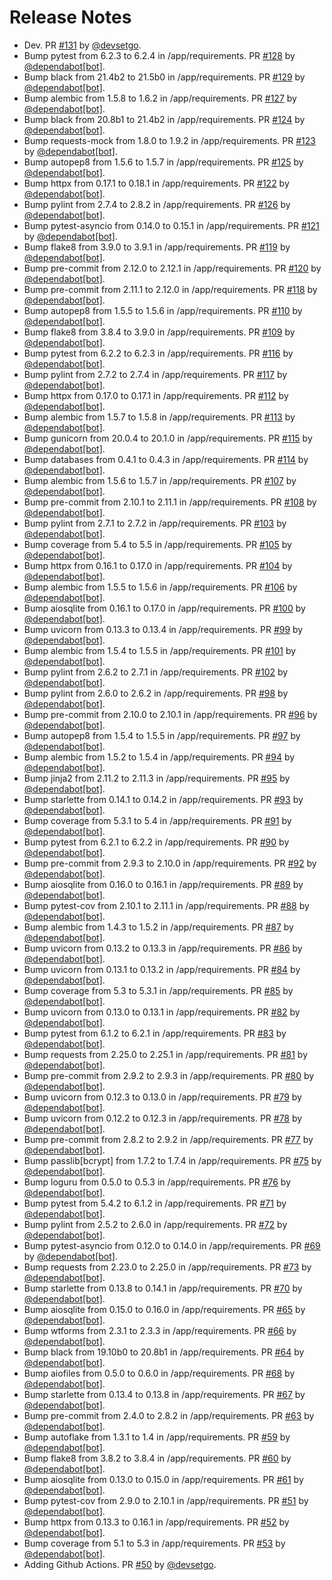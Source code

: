 # Release Notes

* Dev. PR [#131](https://github.com/devsetgo/starlette-dashboard/pull/131) by [@devsetgo](https://github.com/devsetgo).
* Bump pytest from 6.2.3 to 6.2.4 in /app/requirements. PR [#128](https://github.com/devsetgo/starlette-dashboard/pull/128) by [@dependabot[bot]](https://github.com/apps/dependabot).
* Bump black from 21.4b2 to 21.5b0 in /app/requirements. PR [#129](https://github.com/devsetgo/starlette-dashboard/pull/129) by [@dependabot[bot]](https://github.com/apps/dependabot).
* Bump alembic from 1.5.8 to 1.6.2 in /app/requirements. PR [#127](https://github.com/devsetgo/starlette-dashboard/pull/127) by [@dependabot[bot]](https://github.com/apps/dependabot).
* Bump black from 20.8b1 to 21.4b2 in /app/requirements. PR [#124](https://github.com/devsetgo/starlette-dashboard/pull/124) by [@dependabot[bot]](https://github.com/apps/dependabot).
* Bump requests-mock from 1.8.0 to 1.9.2 in /app/requirements. PR [#123](https://github.com/devsetgo/starlette-dashboard/pull/123) by [@dependabot[bot]](https://github.com/apps/dependabot).
* Bump autopep8 from 1.5.6 to 1.5.7 in /app/requirements. PR [#125](https://github.com/devsetgo/starlette-dashboard/pull/125) by [@dependabot[bot]](https://github.com/apps/dependabot).
* Bump httpx from 0.17.1 to 0.18.1 in /app/requirements. PR [#122](https://github.com/devsetgo/starlette-dashboard/pull/122) by [@dependabot[bot]](https://github.com/apps/dependabot).
* Bump pylint from 2.7.4 to 2.8.2 in /app/requirements. PR [#126](https://github.com/devsetgo/starlette-dashboard/pull/126) by [@dependabot[bot]](https://github.com/apps/dependabot).
* Bump pytest-asyncio from 0.14.0 to 0.15.1 in /app/requirements. PR [#121](https://github.com/devsetgo/starlette-dashboard/pull/121) by [@dependabot[bot]](https://github.com/apps/dependabot).
* Bump flake8 from 3.9.0 to 3.9.1 in /app/requirements. PR [#119](https://github.com/devsetgo/starlette-dashboard/pull/119) by [@dependabot[bot]](https://github.com/apps/dependabot).
* Bump pre-commit from 2.12.0 to 2.12.1 in /app/requirements. PR [#120](https://github.com/devsetgo/starlette-dashboard/pull/120) by [@dependabot[bot]](https://github.com/apps/dependabot).
* Bump pre-commit from 2.11.1 to 2.12.0 in /app/requirements. PR [#118](https://github.com/devsetgo/starlette-dashboard/pull/118) by [@dependabot[bot]](https://github.com/apps/dependabot).
* Bump autopep8 from 1.5.5 to 1.5.6 in /app/requirements. PR [#110](https://github.com/devsetgo/starlette-dashboard/pull/110) by [@dependabot[bot]](https://github.com/apps/dependabot).
* Bump flake8 from 3.8.4 to 3.9.0 in /app/requirements. PR [#109](https://github.com/devsetgo/starlette-dashboard/pull/109) by [@dependabot[bot]](https://github.com/apps/dependabot).
* Bump pytest from 6.2.2 to 6.2.3 in /app/requirements. PR [#116](https://github.com/devsetgo/starlette-dashboard/pull/116) by [@dependabot[bot]](https://github.com/apps/dependabot).
* Bump pylint from 2.7.2 to 2.7.4 in /app/requirements. PR [#117](https://github.com/devsetgo/starlette-dashboard/pull/117) by [@dependabot[bot]](https://github.com/apps/dependabot).
* Bump httpx from 0.17.0 to 0.17.1 in /app/requirements. PR [#112](https://github.com/devsetgo/starlette-dashboard/pull/112) by [@dependabot[bot]](https://github.com/apps/dependabot).
* Bump alembic from 1.5.7 to 1.5.8 in /app/requirements. PR [#113](https://github.com/devsetgo/starlette-dashboard/pull/113) by [@dependabot[bot]](https://github.com/apps/dependabot).
* Bump gunicorn from 20.0.4 to 20.1.0 in /app/requirements. PR [#115](https://github.com/devsetgo/starlette-dashboard/pull/115) by [@dependabot[bot]](https://github.com/apps/dependabot).
* Bump databases from 0.4.1 to 0.4.3 in /app/requirements. PR [#114](https://github.com/devsetgo/starlette-dashboard/pull/114) by [@dependabot[bot]](https://github.com/apps/dependabot).
* Bump alembic from 1.5.6 to 1.5.7 in /app/requirements. PR [#107](https://github.com/devsetgo/starlette-dashboard/pull/107) by [@dependabot[bot]](https://github.com/apps/dependabot).
* Bump pre-commit from 2.10.1 to 2.11.1 in /app/requirements. PR [#108](https://github.com/devsetgo/starlette-dashboard/pull/108) by [@dependabot[bot]](https://github.com/apps/dependabot).
* Bump pylint from 2.7.1 to 2.7.2 in /app/requirements. PR [#103](https://github.com/devsetgo/starlette-dashboard/pull/103) by [@dependabot[bot]](https://github.com/apps/dependabot).
* Bump coverage from 5.4 to 5.5 in /app/requirements. PR [#105](https://github.com/devsetgo/starlette-dashboard/pull/105) by [@dependabot[bot]](https://github.com/apps/dependabot).
* Bump httpx from 0.16.1 to 0.17.0 in /app/requirements. PR [#104](https://github.com/devsetgo/starlette-dashboard/pull/104) by [@dependabot[bot]](https://github.com/apps/dependabot).
* Bump alembic from 1.5.5 to 1.5.6 in /app/requirements. PR [#106](https://github.com/devsetgo/starlette-dashboard/pull/106) by [@dependabot[bot]](https://github.com/apps/dependabot).
* Bump aiosqlite from 0.16.1 to 0.17.0 in /app/requirements. PR [#100](https://github.com/devsetgo/starlette-dashboard/pull/100) by [@dependabot[bot]](https://github.com/apps/dependabot).
* Bump uvicorn from 0.13.3 to 0.13.4 in /app/requirements. PR [#99](https://github.com/devsetgo/starlette-dashboard/pull/99) by [@dependabot[bot]](https://github.com/apps/dependabot).
* Bump alembic from 1.5.4 to 1.5.5 in /app/requirements. PR [#101](https://github.com/devsetgo/starlette-dashboard/pull/101) by [@dependabot[bot]](https://github.com/apps/dependabot).
* Bump pylint from 2.6.2 to 2.7.1 in /app/requirements. PR [#102](https://github.com/devsetgo/starlette-dashboard/pull/102) by [@dependabot[bot]](https://github.com/apps/dependabot).
* Bump pylint from 2.6.0 to 2.6.2 in /app/requirements. PR [#98](https://github.com/devsetgo/starlette-dashboard/pull/98) by [@dependabot[bot]](https://github.com/apps/dependabot).
* Bump pre-commit from 2.10.0 to 2.10.1 in /app/requirements. PR [#96](https://github.com/devsetgo/starlette-dashboard/pull/96) by [@dependabot[bot]](https://github.com/apps/dependabot).
* Bump autopep8 from 1.5.4 to 1.5.5 in /app/requirements. PR [#97](https://github.com/devsetgo/starlette-dashboard/pull/97) by [@dependabot[bot]](https://github.com/apps/dependabot).
* Bump alembic from 1.5.2 to 1.5.4 in /app/requirements. PR [#94](https://github.com/devsetgo/starlette-dashboard/pull/94) by [@dependabot[bot]](https://github.com/apps/dependabot).
* Bump jinja2 from 2.11.2 to 2.11.3 in /app/requirements. PR [#95](https://github.com/devsetgo/starlette-dashboard/pull/95) by [@dependabot[bot]](https://github.com/apps/dependabot).
* Bump starlette from 0.14.1 to 0.14.2 in /app/requirements. PR [#93](https://github.com/devsetgo/starlette-dashboard/pull/93) by [@dependabot[bot]](https://github.com/apps/dependabot).
* Bump coverage from 5.3.1 to 5.4 in /app/requirements. PR [#91](https://github.com/devsetgo/starlette-dashboard/pull/91) by [@dependabot[bot]](https://github.com/apps/dependabot).
* Bump pytest from 6.2.1 to 6.2.2 in /app/requirements. PR [#90](https://github.com/devsetgo/starlette-dashboard/pull/90) by [@dependabot[bot]](https://github.com/apps/dependabot).
* Bump pre-commit from 2.9.3 to 2.10.0 in /app/requirements. PR [#92](https://github.com/devsetgo/starlette-dashboard/pull/92) by [@dependabot[bot]](https://github.com/apps/dependabot).
* Bump aiosqlite from 0.16.0 to 0.16.1 in /app/requirements. PR [#89](https://github.com/devsetgo/starlette-dashboard/pull/89) by [@dependabot[bot]](https://github.com/apps/dependabot).
* Bump pytest-cov from 2.10.1 to 2.11.1 in /app/requirements. PR [#88](https://github.com/devsetgo/starlette-dashboard/pull/88) by [@dependabot[bot]](https://github.com/apps/dependabot).
* Bump alembic from 1.4.3 to 1.5.2 in /app/requirements. PR [#87](https://github.com/devsetgo/starlette-dashboard/pull/87) by [@dependabot[bot]](https://github.com/apps/dependabot).
* Bump uvicorn from 0.13.2 to 0.13.3 in /app/requirements. PR [#86](https://github.com/devsetgo/starlette-dashboard/pull/86) by [@dependabot[bot]](https://github.com/apps/dependabot).
* Bump uvicorn from 0.13.1 to 0.13.2 in /app/requirements. PR [#84](https://github.com/devsetgo/starlette-dashboard/pull/84) by [@dependabot[bot]](https://github.com/apps/dependabot).
* Bump coverage from 5.3 to 5.3.1 in /app/requirements. PR [#85](https://github.com/devsetgo/starlette-dashboard/pull/85) by [@dependabot[bot]](https://github.com/apps/dependabot).
* Bump uvicorn from 0.13.0 to 0.13.1 in /app/requirements. PR [#82](https://github.com/devsetgo/starlette-dashboard/pull/82) by [@dependabot[bot]](https://github.com/apps/dependabot).
* Bump pytest from 6.1.2 to 6.2.1 in /app/requirements. PR [#83](https://github.com/devsetgo/starlette-dashboard/pull/83) by [@dependabot[bot]](https://github.com/apps/dependabot).
* Bump requests from 2.25.0 to 2.25.1 in /app/requirements. PR [#81](https://github.com/devsetgo/starlette-dashboard/pull/81) by [@dependabot[bot]](https://github.com/apps/dependabot).
* Bump pre-commit from 2.9.2 to 2.9.3 in /app/requirements. PR [#80](https://github.com/devsetgo/starlette-dashboard/pull/80) by [@dependabot[bot]](https://github.com/apps/dependabot).
* Bump uvicorn from 0.12.3 to 0.13.0 in /app/requirements. PR [#79](https://github.com/devsetgo/starlette-dashboard/pull/79) by [@dependabot[bot]](https://github.com/apps/dependabot).
* Bump uvicorn from 0.12.2 to 0.12.3 in /app/requirements. PR [#78](https://github.com/devsetgo/starlette-dashboard/pull/78) by [@dependabot[bot]](https://github.com/apps/dependabot).
* Bump pre-commit from 2.8.2 to 2.9.2 in /app/requirements. PR [#77](https://github.com/devsetgo/starlette-dashboard/pull/77) by [@dependabot[bot]](https://github.com/apps/dependabot).
* Bump passlib[bcrypt] from 1.7.2 to 1.7.4 in /app/requirements. PR [#75](https://github.com/devsetgo/starlette-dashboard/pull/75) by [@dependabot[bot]](https://github.com/apps/dependabot).
* Bump loguru from 0.5.0 to 0.5.3 in /app/requirements. PR [#76](https://github.com/devsetgo/starlette-dashboard/pull/76) by [@dependabot[bot]](https://github.com/apps/dependabot).
* Bump pytest from 5.4.2 to 6.1.2 in /app/requirements. PR [#71](https://github.com/devsetgo/starlette-dashboard/pull/71) by [@dependabot[bot]](https://github.com/apps/dependabot).
* Bump pylint from 2.5.2 to 2.6.0 in /app/requirements. PR [#72](https://github.com/devsetgo/starlette-dashboard/pull/72) by [@dependabot[bot]](https://github.com/apps/dependabot).
* Bump pytest-asyncio from 0.12.0 to 0.14.0 in /app/requirements. PR [#69](https://github.com/devsetgo/starlette-dashboard/pull/69) by [@dependabot[bot]](https://github.com/apps/dependabot).
* Bump requests from 2.23.0 to 2.25.0 in /app/requirements. PR [#73](https://github.com/devsetgo/starlette-dashboard/pull/73) by [@dependabot[bot]](https://github.com/apps/dependabot).
* Bump starlette from 0.13.8 to 0.14.1 in /app/requirements. PR [#70](https://github.com/devsetgo/starlette-dashboard/pull/70) by [@dependabot[bot]](https://github.com/apps/dependabot).
* Bump aiosqlite from 0.15.0 to 0.16.0 in /app/requirements. PR [#65](https://github.com/devsetgo/starlette-dashboard/pull/65) by [@dependabot[bot]](https://github.com/apps/dependabot).
* Bump wtforms from 2.3.1 to 2.3.3 in /app/requirements. PR [#66](https://github.com/devsetgo/starlette-dashboard/pull/66) by [@dependabot[bot]](https://github.com/apps/dependabot).
* Bump black from 19.10b0 to 20.8b1 in /app/requirements. PR [#64](https://github.com/devsetgo/starlette-dashboard/pull/64) by [@dependabot[bot]](https://github.com/apps/dependabot).
* Bump aiofiles from 0.5.0 to 0.6.0 in /app/requirements. PR [#68](https://github.com/devsetgo/starlette-dashboard/pull/68) by [@dependabot[bot]](https://github.com/apps/dependabot).
* Bump starlette from 0.13.4 to 0.13.8 in /app/requirements. PR [#67](https://github.com/devsetgo/starlette-dashboard/pull/67) by [@dependabot[bot]](https://github.com/apps/dependabot).
* Bump pre-commit from 2.4.0 to 2.8.2 in /app/requirements. PR [#63](https://github.com/devsetgo/starlette-dashboard/pull/63) by [@dependabot[bot]](https://github.com/apps/dependabot).
* Bump autoflake from 1.3.1 to 1.4 in /app/requirements. PR [#59](https://github.com/devsetgo/starlette-dashboard/pull/59) by [@dependabot[bot]](https://github.com/apps/dependabot).
* Bump flake8 from 3.8.2 to 3.8.4 in /app/requirements. PR [#60](https://github.com/devsetgo/starlette-dashboard/pull/60) by [@dependabot[bot]](https://github.com/apps/dependabot).
* Bump aiosqlite from 0.13.0 to 0.15.0 in /app/requirements. PR [#61](https://github.com/devsetgo/starlette-dashboard/pull/61) by [@dependabot[bot]](https://github.com/apps/dependabot).
* Bump pytest-cov from 2.9.0 to 2.10.1 in /app/requirements. PR [#51](https://github.com/devsetgo/starlette-dashboard/pull/51) by [@dependabot[bot]](https://github.com/apps/dependabot).
* Bump httpx from 0.13.3 to 0.16.1 in /app/requirements. PR [#52](https://github.com/devsetgo/starlette-dashboard/pull/52) by [@dependabot[bot]](https://github.com/apps/dependabot).
* Bump coverage from 5.1 to 5.3 in /app/requirements. PR [#53](https://github.com/devsetgo/starlette-dashboard/pull/53) by [@dependabot[bot]](https://github.com/apps/dependabot).
* Adding Github Actions. PR [#50](https://github.com/devsetgo/starlette-dashboard/pull/50) by [@devsetgo](https://github.com/devsetgo).
